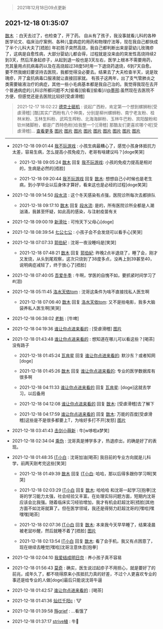 > 2021年12月18日09点更新
<link rel="stylesheet" href="https://cdn.jsdelivr.net/gh/taotie6/sampleJSON@main/css/photo_show.css">
<meta name="referrer" content="no-referrer" />


 ## 2021-12-18 01:35:07 

 [㪚木](https://www.coolapk.com/feed/32199798?shareKey=YTBmN2M2YjE1MWU3NjFiY2QwYTM~) ：白天去过了，也检查了，开了药。
自从有了孩子，我没事就看儿科的各种医学论文、临床治疗案例、各种儿童病症的用药和物理疗法等，现在我自己都快成了半个儿科大夫了[捂脸]
年初孩子突然高烧，我自己都判断出来是婴幼儿玫瑰疹了，这病是自愈性病，大部分婴幼儿都会得<!--break-->，过程就是没来由的突发性高烧持续2到3天，然后浑身起疹子，从起到退一般也是3天左右，医学上根本不需要用药，充其量用点抗病毒药以及在高烧超过38度5时用一下退烧药退烧，6到7天自愈。要不然我媳妇要坚持去医院，我都觉得没必要去。结果去了大夫检查半天，说是玫瑰疹，开了盒抗病毒口服液就让直接回家就。
有孩子这两年，出了支气管肺炎之类需要输液治疗的病症，其他一些小毛病基本都是我自己治的。我觉得我现在去开个普通病症的儿科诊所都问题不大[偷看][偷看][偷看]//<a class="feed-link-uname" href="/u/墨邢">@墨邢</a>:虽然现在去医院不方便，但感觉还是去医院比较好[受虐滑稽] 

<div class="album">
</div>

> 2021-12-17 18:02:22 
> [德克士砸机](https://www.coolapk.com/feed/32190225?shareKey=M2RhYTI1ZGYwNTMzNjFiY2QwYTM~) : 说起广西粉，肯定第一个想到螺狮粉[受虐滑稽] [酷]其实广西粉有八个种类，分别是柳州螺蛳粉、南宁老友粉、桂林米粉、玉林生料粉、武鸣生榨粉、北海海鲜粉、玉林牛巴粉、宾阳酸粉和钦州猪脚粉，都是广西特色粉[给我整一个][滑稽] 那酷友们更喜欢哪个呢[受虐滑稽]... <a href="">查看更多</a> 
[图片](http://image.coolapk.com/feed/2021/1217/18/4362128_ab8df444_5339_3123_214@500x500.jpeg)
[图片](http://image.coolapk.com/feed/2021/1217/18/4362128_858a9662_5339_3129_439@640x480.jpeg)
[图片](http://image.coolapk.com/feed/2021/1217/18/4362128_f46a814d_5339_3135_611@1024x696.jpeg)
[图片](http://image.coolapk.com/feed/2021/1217/18/4362128_c399871f_5339_3144_963@640x427.jpeg)
[图片](http://image.coolapk.com/feed/2021/1217/18/4362128_3a74e432_5339_3149_241@500x606.jpeg)
[图片](http://image.coolapk.com/feed/2021/1217/18/4362128_3c231271_5339_316_648@500x515.jpeg)
[图片](http://image.coolapk.com/feed/2021/1217/18/4362128_35a56184_5339_3175_216@500x344.jpeg)
[图片](http://image.coolapk.com/feed/2021/1217/18/4362128_26508367_5339_3181_230@500x375.jpeg)
[图片](http://image.coolapk.com/feed/2021/1217/18/4362128_e8eb288f_5339_3185_666@720x480.jpeg)

 ------- 

- 2021-12-18 09:01:44 [我不玩游戏](uid=3058829) : 小孩生病最糟心了，感觉小孩身体抵抗力太差，容易生病，怎么提高小孩免疫力，老哥有啥建议吗？[doge笑哭] 

    - 2021-12-18 09:05:24 [㪚木](uid=1081091) 回复 [我不玩游戏](uid=3058829): 小孩的免疫力提高是相对的，生病是必然的[捂脸] 

    - 2021-12-18 09:20:44 [我不玩游戏](uid=3058829) 回复 [㪚木](uid=1081091): 想想自己小时候也是老生病，到小学毕业以后身体才算好，看来这也是必经的过程[doge笑哭] 

- 2021-12-18 09:14:50 [段水流](uid=735202) : 这个冬天感染有点强，医院诊所每次去都排队 

    - 2021-12-18 09:17:10 [㪚木](uid=1081091) 回复 [段水流](uid=735202): 是的，所有医院诊所全都是人潮汹涌，我甚至怀疑，如此高的感染，与注射疫苗有关 

- 2021-12-18 09:00:19 [新滑社](uid=2627292) : 可怜天下父母心[doge] 

- 2021-12-18 08:39:54 [七公七公](uid=1763604) : 小孩子会不会发烧可以看手心[笑哭] 

- 2021-12-18 07:07:33 [郭伯紀](uid=2859803) : 沈哥一夜没睡吗是[笑哭] 

    - 2021-12-18 07:48:21 [㪚木](uid=1081091) 回复 [郭伯紀](uid=2859803): 昨晚2点半退烧了，睡了会，刚才又发烧，从头到尾观察，这次只烧到了38度多点，没再上到39甚至40，说明病症减轻了，终于放心了[捂脸] 

- 2021-12-18 07:40:05 [吾爱冬季](uid=853318) : 牛啊，学医的自愧不如，要抓紧时间学习了#(泪) 

- 2021-12-18 05:11:45 [洛水天依tom](uid=1661759) : 沈哥这条件为啥不直接找私人医生啊 

    - 2021-12-18 07:06:40 [㪚木](uid=1081091) 回复 [洛水天依tom](uid=1661759): 又不是拍电影，我多大脑袋养私人医生啊[笑哭] 

- 2021-12-18 06:38:02 [老魁](uid=1703096) : [牛啤] 

- 2021-12-18 04:19:36 [谁让你点进来看的](uid=1348471) : [受虐滑稽] [图片](http://image.coolapk.com/feed/2021/1218/04/1348471_52fca4bc_2375_7253_375@1080x2400.jpeg)

- 2021-12-18 01:43:48 [谁让你点进来看的](uid=1348471) : 想知道在哪儿可以看这些？[喝茶]没有路子 

    - 2021-12-18 01:45:24 [瓦肯星](uid=1953335) 回复 [谁让你点进来看的](uid=1348471): 默沙东？或者知网[doge] 

    - 2021-12-18 01:45:26 [㪚木](uid=1081091) 回复 [谁让你点进来看的](uid=1348471): 专业的医学数据库有很多啊 

    - 2021-12-18 04:11:33 [谁让你点进来看的](uid=1348471) 回复 [瓦肯星](uid=1953335): [doge]这就去学习，以后备用 

    - 2021-12-18 04:12:08 [谁让你点进来看的](uid=1348471) 回复 [㪚木](uid=1081091): [受虐滑稽]去了解下 

    - 2021-12-18 04:17:59 [谁让你点进来看的](uid=1348471) 回复 [㪚木](uid=1081091): 万能的百度[受虐滑稽]这些是不是很多都要上T，为啥好多打不开[发怒] [图片](http://image.coolapk.com/feed/2021/1218/04/1348471_8763cc92_2276_9867_183@1080x2400.jpeg)

- 2021-12-18 03:41:43 [击剑小萌新](uid=3435660) : 牛[w哆啦a梦笑] 

- 2021-12-18 02:34:04 [乘伪](uid=3843637) : 沈哥真是博学多才，热退疹出，的确是好了的表现。 

- 2021-12-18 01:48:35 [IT小白](uid=1002886) : 沈哥加油[喝茶]
我目前的专业方向就是儿科学，前两天刚考完这些[笑哭] 

    - 2021-12-18 01:49:39 [㪚木](uid=1081091) 回复 [IT小白](uid=1002886): 哈哈，那以后得多跟你学习啊[笑哭] 

    - 2021-12-18 02:03:29 [IT小白](uid=1002886) 回复 [㪚木](uid=1081091): 哈哈哈 和沈哥一起学习[抱拳]沈哥的学习能力太强，社会经验又丰富。在处理实际问题方面，短期内沈哥应该会比我强。随着临床实习经验增加，我才有机会赶超沈哥[捂脸]其他方面不如沈哥就算了。但在医学领域，我还是得努力赶超沈哥的[嘿哈]嘿嘿嘿[喝茶] 

    - 2021-12-18 02:07:36 [IT小白](uid=1002886) 回复 [㪚木](uid=1081091): 本来我今天早早睡了，结果凌晨被老鼠吵醒，然后就睡不着了[捂脸] [图片](http://image.coolapk.com/feed/2021/1218/02/1002886_8673573d_4455_2342_260@2042x1532.jpeg)

    - 2021-12-18 02:13:54 [IT小白](uid=1002886) 回复 [㪚木](uid=1081091): 看了会手机，我又有点困意了，现在继续去睡觉[嘿哈]沈哥注意休息[抱拳] 

- 2021-12-18 02:04:10 [我爱结成明日奈](uid=1772977) : 养小孩子真不容易 

- 2021-12-18 01:56:43 [莫奇](uid=131936) : 确实，医生说过起疹子不用担心，就是要好了的前兆，成年久了，都不晓得原来小孩抵抗力真的好差，不过个人更喜欢专业的事还是给专业的人做[doge]最后只能说沈哥牛逼 

- 2021-12-18 01:42:57 [谁让你点进来看的](uid=1348471) : [喝茶] 

- 2021-12-18 01:41:36 [灿烂千阳c](uid=1577985) : 🐮 

- 2021-12-18 01:39:58 [殇grief](uid=4392516) : …看饿了 

- 2021-12-18 01:37:17 [strive植](uid=1468928) : 牛🍺 

